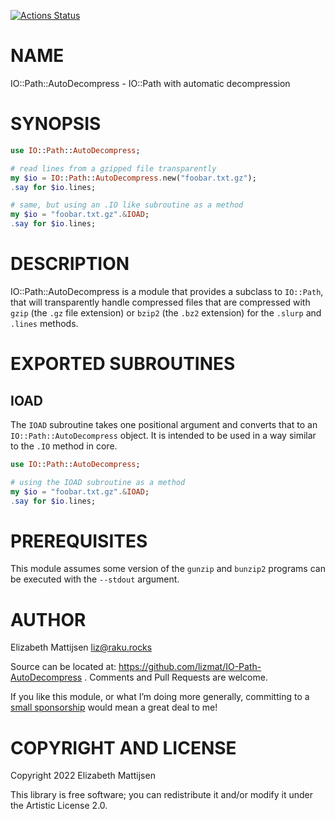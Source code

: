 [![Actions Status](https://github.com/lizmat/IO-Path-AutoDecompress/actions/workflows/test.yml/badge.svg)](https://github.com/lizmat/IO-Path-AutoDecompress/actions)

NAME
====

IO::Path::AutoDecompress - IO::Path with automatic decompression

SYNOPSIS
========

```raku
use IO::Path::AutoDecompress;

# read lines from a gzipped file transparently
my $io = IO::Path::AutoDecompress.new("foobar.txt.gz");
.say for $io.lines;

# same, but using an .IO like subroutine as a method
my $io = "foobar.txt.gz".&IOAD;
.say for $io.lines;
```

DESCRIPTION
===========

IO::Path::AutoDecompress is a module that provides a subclass to `IO::Path`, that will transparently handle compressed files that are compressed with `gzip` (the `.gz` file extension) or `bzip2` (the `.bz2` extension) for the `.slurp` and `.lines` methods.

EXPORTED SUBROUTINES
====================

IOAD
----

The `IOAD` subroutine takes one positional argument and converts that to an `IO::Path::AutoDecompress` object. It is intended to be used in a way similar to the `.IO` method in core.

```raku
use IO::Path::AutoDecompress;

# using the IOAD subroutine as a method
my $io = "foobar.txt.gz".&IOAD;
.say for $io.lines;
```

PREREQUISITES
=============

This module assumes some version of the `gunzip` and `bunzip2` programs can be executed with the `--stdout` argument.

AUTHOR
======

Elizabeth Mattijsen <liz@raku.rocks>

Source can be located at: https://github.com/lizmat/IO-Path-AutoDecompress . Comments and Pull Requests are welcome.

If you like this module, or what I’m doing more generally, committing to a [small sponsorship](https://github.com/sponsors/lizmat/) would mean a great deal to me!

COPYRIGHT AND LICENSE
=====================

Copyright 2022 Elizabeth Mattijsen

This library is free software; you can redistribute it and/or modify it under the Artistic License 2.0.

